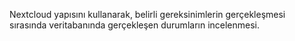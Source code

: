 Nextcloud yapısını kullanarak, belirli gereksinimlerin gerçekleşmesi sırasında veritabanında gerçekleşen durumların incelenmesi.
